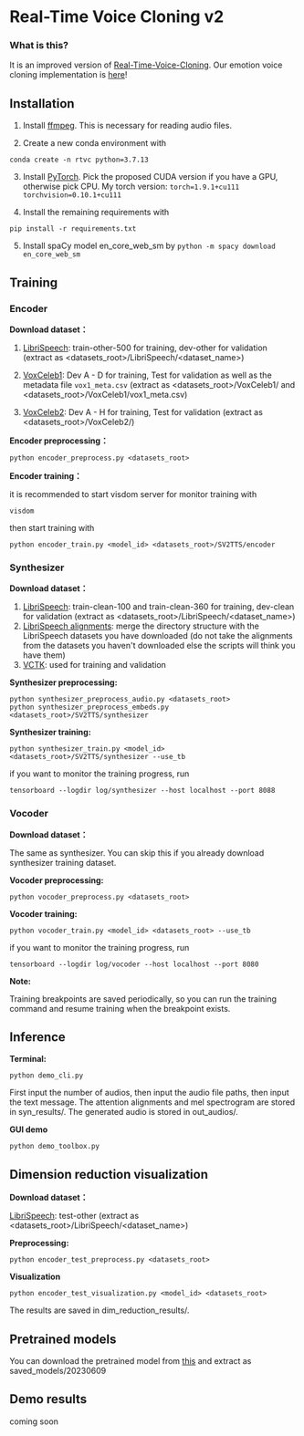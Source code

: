 # Real-Time Voice Cloning v2

### What is this?
It is an improved version of [Real-Time-Voice-Cloning](https://github.com/CorentinJ/Real-Time-Voice-Cloning). Our emotion voice cloning implementation is [here](https://github.com/liuhaozhe6788/voice-cloning-collab/tree/add_emotion)!

## Installation
1. Install [ffmpeg](https://ffmpeg.org/download.html#get-packages). This is necessary for reading audio files.

2. Create a new conda environment with 
```
conda create -n rtvc python=3.7.13
```
3. Install [PyTorch](https://download.pytorch.org/whl/torch_stable.html).  Pick the proposed CUDA version if you have a GPU, otherwise pick CPU.
My torch version: `torch=1.9.1+cu111`
`torchvision=0.10.1+cu111`

4. Install the remaining requirements with 
```
pip install -r requirements.txt
```

5. Install spaCy model en_core_web_sm by 
`python -m spacy download en_core_web_sm`


## Training

### Encoder 

**Download dataset：** 

1. [LibriSpeech](https://www.openslr.org/12): train-other-500 for training, dev-other for validation
(extract as <datasets_root>/LibriSpeech/<dataset_name>)

2. [VoxCeleb1](https://mm.kaist.ac.kr/datasets/voxceleb/): Dev A - D for training, Test for validation as well as the metadata file `vox1_meta.csv` (extract as <datasets_root>/VoxCeleb1/ and <datasets_root>/VoxCeleb1/vox1_meta.csv)

3. [VoxCeleb2](https://mm.kaist.ac.kr/datasets/voxceleb/): Dev A - H for training, Test for validation
(extract as <datasets_root>/VoxCeleb2/)

**Encoder preprocessing：** 
```
python encoder_preprocess.py <datasets_root>
```

**Encoder training：** 

it is recommended to start visdom server for monitor training with
```
visdom
```
then start training with
```
python encoder_train.py <model_id> <datasets_root>/SV2TTS/encoder
```
### Synthesizer

**Download dataset：** 
1. [LibriSpeech](https://www.openslr.org/12): train-clean-100 and train-clean-360 for training, dev-clean for validation (extract as <datasets_root>/LibriSpeech/<dataset_name>)
2. [LibriSpeech alignments](https://drive.google.com/file/d/1WYfgr31T-PPwMcxuAq09XZfHQO5Mw8fE/view?usp=sharing): merge the directory structure with the LibriSpeech datasets you have downloaded (do not take the alignments from the datasets you haven't downloaded else the scripts will think you have them)
3. [VCTK](https://datashare.ed.ac.uk/handle/10283/3443): used for training and validation

**Synthesizer preprocessing:** 
```
python synthesizer_preprocess_audio.py <datasets_root>
python synthesizer_preprocess_embeds.py <datasets_root>/SV2TTS/synthesizer
```

**Synthesizer training:** 
```
python synthesizer_train.py <model_id> <datasets_root>/SV2TTS/synthesizer --use_tb
```
if you want to monitor the training progress, run
```
tensorboard --logdir log/synthesizer --host localhost --port 8088
```
### Vocoder

**Download dataset：** 

The same as synthesizer. You can skip this if you already download synthesizer training dataset.

**Vocoder preprocessing:** 
```
python vocoder_preprocess.py <datasets_root>
```

**Vocoder training:** 
```
python vocoder_train.py <model_id> <datasets_root> --use_tb
```
if you want to monitor the training progress, run
```
tensorboard --logdir log/vocoder --host localhost --port 8080
```
**Note:**

Training breakpoints are saved periodically, so you can run the training command and resume training when the breakpoint exists.

## Inference 

**Terminal:** 
```
python demo_cli.py
```
First input the number of audios, then input the audio file paths, then input the text message. The attention alignments and mel spectrogram are stored in syn_results/. The generated audio is stored in out_audios/.

**GUI demo**
```
python demo_toolbox.py
```
## Dimension reduction visualization
**Download dataset：** 

[LibriSpeech](https://www.openslr.org/12): test-other
(extract as <datasets_root>/LibriSpeech/<dataset_name>)

**Preprocessing:** 
```
python encoder_test_preprocess.py <datasets_root>
```

**Visualization**
```
python encoder_test_visualization.py <model_id> <datasets_root>
```
The results are saved in dim_reduction_results/.

## Pretrained models
You can download the pretrained model from [this](https://drive.google.com/drive/folders/19fhjjAbWq60zv1Bl6Y51snGbG1r5kaN2) and extract as saved_models/20230609

## Demo results
coming soon
